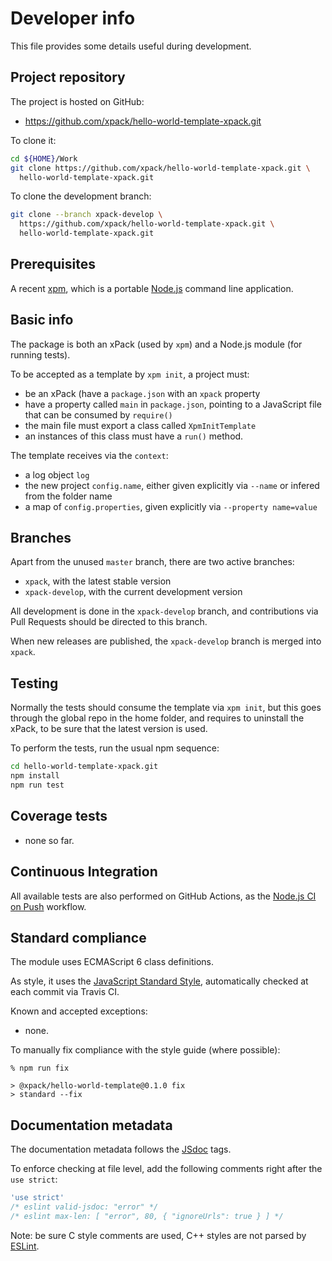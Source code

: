 # Developer info

This file provides some details useful during development.

## Project repository

The project is hosted on GitHub:

- <https://github.com/xpack/hello-world-template-xpack.git>

To clone it:

```sh
cd ${HOME}/Work
git clone https://github.com/xpack/hello-world-template-xpack.git \
  hello-world-template-xpack.git
```

To clone the development branch:

```sh
git clone --branch xpack-develop \
  https://github.com/xpack/hello-world-template-xpack.git \
  hello-world-template-xpack.git
```

## Prerequisites

A recent [xpm](https://xpack.github.io/xpm/), which is a portable
[Node.js](https://nodejs.org/) command line application.

## Basic info

The package is both an xPack (used by `xpm`) and a Node.js module (for
running tests).

To be accepted as a template by `xpm init`, a project must:

- be an xPack (have a `package.json` with an `xpack` property
- have a property called `main` in `package.json`, pointing to a JavaScript
  file that can be consumed by `require()`
- the main file must export a class called `XpmInitTemplate`
- an instances of this class must have a `run()` method.

The template receives via the `context`:

- a log object `log`
- the new project `config.name`, either given explicitly via
  `--name` or infered from the folder name
- a map of `config.properties`, given explicitly via `--property name=value`

## Branches

Apart from the unused `master` branch, there are two active branches:

- `xpack`, with the latest stable version
- `xpack-develop`, with the current development version

All development is done in the `xpack-develop` branch, and contributions via
Pull Requests should be directed to this branch.

When new releases are published, the `xpack-develop` branch is merged
into `xpack`.

## Testing

Normally the tests should consume the template via `xpm init`, but
this goes through the global repo in the home folder, and requires to
uninstall the xPack, to be sure that the latest version is used.

To perform the tests, run the usual npm sequence:

```sh
cd hello-world-template-xpack.git
npm install
npm run test
```

## Coverage tests

- none so far.

## Continuous Integration

All available tests are also performed on GitHub Actions, as the
[Node.js CI on Push](https://github.com/xpack/hello-world-template-xpack/actions/workflows/CI.yml)
workflow.

## Standard compliance

The module uses ECMAScript 6 class definitions.

As style, it uses the [JavaScript Standard Style](https://standardjs.com/),
automatically checked at each commit via Travis CI.

Known and accepted exceptions:

- none.

To manually fix compliance with the style guide (where possible):

```console
% npm run fix

> @xpack/hello-world-template@0.1.0 fix
> standard --fix

```

## Documentation metadata

The documentation metadata follows the [JSdoc](http://usejsdoc.org) tags.

To enforce checking at file level, add the following comments right after
the `use strict`:

```js
'use strict'
/* eslint valid-jsdoc: "error" */
/* eslint max-len: [ "error", 80, { "ignoreUrls": true } ] */
```

Note: be sure C style comments are used, C++ styles are not parsed by
[ESLint](http://eslint.org).

